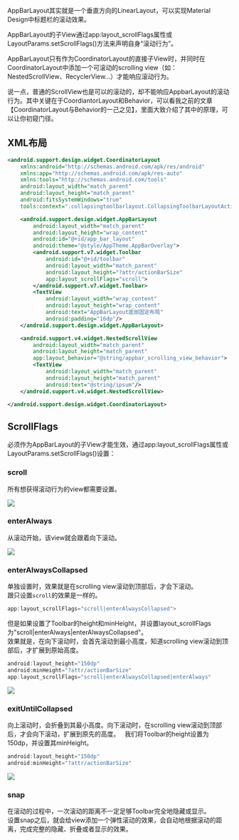 AppBarLayout其实就是一个垂直方向的LinearLayout，可以实现Material Design中标题栏的滚动效果。

AppBarLayout的子View通过app:layout_scrollFlags属性或LayoutParams.setScrollFlags()方法来声明自身“滚动行为”。

AppBarLayout只有作为CoordinatorLayout的直接子View时，并同时在CoordinatorLayout中添加一个可滚动的scrolling view（如：NestedScrollView、RecyclerView...）才能响应滚动行为。

说一点，普通的ScrollView也是可以的滚动的，却不能响应AppbarLayout的滚动行为。其中关键在于CoordiantorLayout和Behavior，可以看我之前的文章【CoordinatorLayout与Behavior的一己之见】，里面大致介绍了其中的原理，可以让你初窥门径。

## XML布局
```xml
<android.support.design.widget.CoordinatorLayout
    xmlns:android="http://schemas.android.com/apk/res/android"
    xmlns:app="http://schemas.android.com/apk/res-auto"
    xmlns:tools="http://schemas.android.com/tools"
    android:layout_width="match_parent"
    android:layout_height="match_parent"
    android:fitsSystemWindows="true"
    tools:context=".collapsingtoolbarlayout.CollapsingToolbarLayoutActivity">

    <android.support.design.widget.AppBarLayout
        android:layout_width="match_parent"
        android:layout_height="wrap_content"
        android:id="@+id/app_bar_layout"
        android:theme="@style/AppTheme.AppBarOverlay">
        <android.support.v7.widget.Toolbar
            android:id="@+id/toolbar"
            android:layout_width="match_parent"
            android:layout_height="?attr/actionBarSize"
            app:layout_scrollFlags="scroll">
        </android.support.v7.widget.Toolbar>
        <TextView
            android:layout_width="wrap_content"
            android:layout_height="wrap_content"
            android:text="AppBarLayout底部固定布局"
            android:padding="16dp"/>
    </android.support.design.widget.AppBarLayout>

    <android.support.v4.widget.NestedScrollView
        android:layout_width="match_parent"
        android:layout_height="match_parent"
        app:layout_behavior="@string/appbar_scrolling_view_behavior">
        <TextView
            android:layout_width="match_parent"
            android:layout_height="match_parent"
            android:text="@string/ipsum"/>
    </android.support.v4.widget.NestedScrollView>

</android.support.design.widget.CoordinatorLayout>
```

## ScrollFlags
必须作为AppBarLayout的子View才能生效，通过app:layout_scrollFlags属性或LayoutParams.setScrollFlags()设置：  

### scroll

所有想获得滚动行为的view都需要设置。

![](http://ohle0c848.bkt.clouddn.com/android/appbarlayout-1.gif)

### enterAlways

从滚动开始，该view就会跟着向下滚动。

![](http://ohle0c848.bkt.clouddn.com/android/appbarlayout-2.gif)

### enterAlwaysCollapsed

单独设置时，效果就是在scrolling view滚动到顶部后，才会下滚动。  
跟只设置`scroll`的效果是一样的。
```java
app:layout_scrollFlags="scroll|enterAlwaysCollapsed">
```
但是如果设置了Toolbar的height和minHeight，并设置layout_scrollFlags为"scroll|enterAlways|enterAlwaysCollapsed"。  
效果就是，在向下滚动时，会首先滚动到最小高度，知道scrolling view滚动到顶部后，才扩展到原始高度。
```java
android:layout_height="150dp"
android:minHeight="?attr/actionBarSize"
app:layout_scrollFlags="scroll|enterAlwaysCollapsed|enterAlways"
```

![](http://ohle0c848.bkt.clouddn.com/android/appbarlayout-3.gif)

### exitUntilCollapsed

向上滚动时，会折叠到其最小高度。向下滚动时，在scrolling view滚动到顶部后，才会向下滚动，扩展到原先的高度。  
我们将Toolbar的height设置为150dp，并设置其minHeight。  
```java
android:layout_height="150dp"
android:minHeight="?attr/actionBarSize"
```

![](http://ohle0c848.bkt.clouddn.com/android/appbarlayout-4.gif)

### snap

在滚动的过程中，一次滚动的距离不一定足够Toolbar完全地隐藏或显示。  
设置snap之后，就会给view添加一个弹性滚动的效果，会自动地根据滚动的距离，完成完整的隐藏、折叠或者显示的效果。
